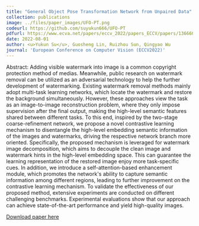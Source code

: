 ```yaml
---
title: "General Object Pose Transformation Network from Unpaired Data"
collection: publications
image: ../files/paper_images/UFO-PT.png
codeurl: https://github.com/suyukun666/UFO-PT
pdfurl: https://www.ecva.net/papers/eccv_2022/papers_ECCV/papers/136660286.pdf
date: 2022-08-01
author: <u>Yukun Su</u>, Guosheng Lin, Ruizhou Sun, Qingyao Wu
journal: 'European Conference on Computer Vision (ECCV2022)'
---
```


Abstract: Adding visible watermark into image is a common copyright protection method of medias. Meanwhile, public research on watermark removal can be utilized as an adversarial technology to help the further development of watermarking. Existing watermark removal methods mainly adopt multi-task learning networks, which locate the watermark and restore the background simultaneously. However, these approaches view the task as an image-to-image reconstruction problem, where they only impose supervision after the final output, making the high-level semantic features shared between different tasks. To this end, inspired by the two-stage coarse-refinement network, we propose a novel contrastive learning mechanism to disentangle the high-level embedding semantic information of the images and watermarks, driving the respective network branch more oriented. Specifically, the proposed mechanism is leveraged for watermark image decomposition, which aims to decouple the clean image and watermark hints in the high-level embedding space. This can guarantee the learning representation of the restored image enjoy more task-specific cues. In addition, we introduce a self-attention-based enhancement module, which promotes the network's ability to capture semantic information among different regions, leading to further improvement on the contrastive learning mechanism. To validate the effectiveness of our proposed method, extensive experiments are conducted on different challenging benchmarks. Experimental evaluations show that our approach can achieve state-of-the-art performance and yield high-quality images.

[Download paper here](https://www.ecva.net/papers/eccv_2022/papers_ECCV/papers/136660286.pdf)

